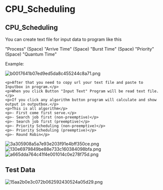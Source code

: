 # CPU_Scheduling
<h2>CPU_Scheduling</h2>
    <p>You can create text file for input data to program like this</p>
<p>"Process" (Space) "Arrive Time" (Space) "Burst Time" (Space) "Priority" (Space) "Quantum Time"</p>
<p>Example:</p>
<p>    <img src="https://www.img.in.th/images/b0017641b07ed9ed5da8c455244c8a71.png" alt="b0017641b07ed9ed5da8c455244c8a71.png" border="0"></p>

    <p>After that you need to copy url your text file and paste to Inputbox in program.</p>
    <p>When you click Button "Input Text" Program will be read text file.</p>
    <p>If you click any algorithm button program will calculate and show output in outputbox.</p>
    <p>This is all algorithm</p>
    <p>- First come first serve.</p>
    <p>- Search job first (non-preemptive)</p>
    <p>- Search job first (preemptive)</p>
    <p>- Priority Scheduling (non-preemptive)</p>
    <p>- Priority Scheduling (preemptive)</p>
    <p>- Round Robin</p>

<img src="https://www.img.in.th/images/3a305908a5a7e93e203f91e4bff350ce.png" alt="3a305908a5a7e93e203f91e4bff350ce.png" border="0">
<img src="https://www.img.in.th/images/130e6979849be88e733c160384098bfa.png" alt="130e6979849be88e733c160384098bfa.png" border="0">
<img src="https://www.img.in.th/images/a665dda764c41f4e001014c0e278f75d.png" alt="a665dda764c41f4e001014c0e278f75d.png" border="0">
	<h2>Test Data</h2>
<img src="https://www.img.in.th/images/15aa2b0e3c072b062592430524a05d29.png" alt="15aa2b0e3c072b062592430524a05d29.png" border="0">

